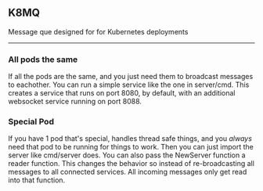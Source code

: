 ## K8MQ
Message que designed for for Kubernetes deployments

***

### All pods the same
If all the pods are the same, and you just need them to broadcast messages to eachother.
You can run a simple service like the one in server/cmd.
This creates a service that runs on port 8080, by default, with an additional
websocket service running on port 8088.

### Special Pod
If you have 1 pod that's special, handles thread safe things, and you *always* 
need that pod to be running for things to work.
Then you can just import the server like cmd/server does.
You can also pass the NewServer function a reader function.
This changes the behavior so instead of re-broadcasting all messages to
all connected services.
All incoming messages only get read into that function.

